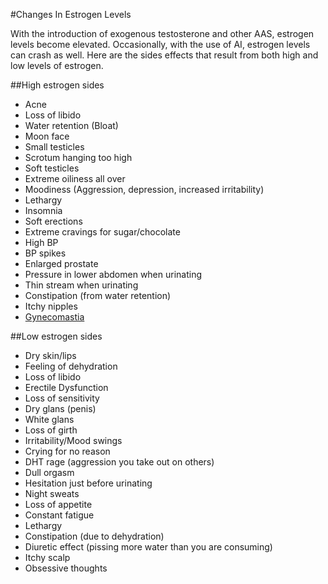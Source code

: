 #Changes In Estrogen Levels

With the introduction of exogenous testosterone and other AAS, estrogen levels become elevated. Occasionally, with the use of AI, estrogen levels can crash as well. Here are the sides effects that result from both high and low levels of estrogen.

##High estrogen sides
* Acne
* Loss of libido
* Water retention (Bloat)
* Moon face
* Small testicles
* Scrotum hanging too high
* Soft testicles
* Extreme oiliness all over
* Moodiness (Aggression, depression, increased irritability)
* Lethargy
* Insomnia
* Soft erections
* Extreme cravings for sugar/chocolate
* High BP
* BP spikes
* Enlarged prostate
* Pressure in lower abdomen when urinating
* Thin stream when urinating
* Constipation (from water retention)
* Itchy nipples
* [Gynecomastia](/steroids/sides/gynecomastia.md)

##Low estrogen sides
* Dry skin/lips
* Feeling of dehydration
* Loss of libido
* Erectile Dysfunction
* Loss of sensitivity
* Dry glans (penis)
* White glans
* Loss of girth
* Irritability/Mood swings
* Crying for no reason
* DHT rage (aggression you take out on others)
* Dull orgasm
* Hesitation just before urinating
* Night sweats
* Loss of appetite
* Constant fatigue
* Lethargy
* Constipation (due to dehydration)
* Diuretic effect (pissing more water than you are consuming)
* Itchy scalp
* Obsessive thoughts